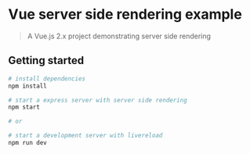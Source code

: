 # Vue server side rendering example

> A Vue.js 2.x project demonstrating server side rendering

## Getting started

``` bash
# install dependencies
npm install

# start a express server with server side rendering
npm start

# or

# start a development server with livereload
npm run dev
```

